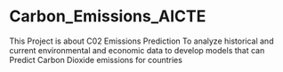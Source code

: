 # Carbon_Emissions_AICTE
 This Project is about C02 Emissions Prediction
 To analyze historical and current environmental and economic data to develop models that can Predict Carbon Dioxide emissions for countries
